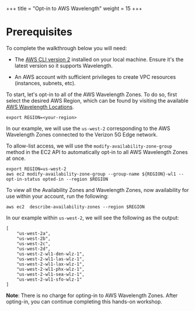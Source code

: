 +++
title = "Opt-in to AWS Wavelength"
weight = 15
+++

Prerequisites
=============

To complete the walkthrough below you will need:

-   The [AWS CLI version 2](https://docs.aws.amazon.com/cli/latest/userguide/install-cliv2.html) installed on your local machine. Ensure it's the latest
    version so it supports Wavelength.

-   An AWS account with sufficient privileges to create VPC
    resources (instances, subnets, etc).

To start, let's opt-in to all of the AWS Wavelength Zones. To do so, first select the desired AWS Region, which can be found by visiting the available [AWS Wavelength Locations](https://aws.amazon.com/wavelength/locations/).
```
export REGION=<your-region>
```

In our example, we will use the `us-west-2` corresponding to the AWS Wavelength Zones connected to the Verizon 5G Edge network.

To allow-list access, we will use the `modify-availability-zone-group` method in the EC2 API to automatically opt-in to all AWS Wavelength Zones at once.

```
export REGION=us-west-2
aws ec2 modify-availability-zone-group --group-name ${REGION}-wl1 --opt-in-status opted-in --region $REGION
```

To view all the Availability Zones and Wavelength Zones, now availability for use within your account, run the following:
```
aws ec2  describe-availability-zones --region $REGION
```

In our example within `us-west-2`, we will see the following as the output: 
```
[
    "us-west-2a", 
    "us-west-2b", 
    "us-west-2c", 
    "us-west-2d", 
    "us-west-2-wl1-den-wlz-1", 
    "us-west-2-wl1-las-wlz-1", 
    "us-west-2-wl1-lax-wlz-1", 
    "us-west-2-wl1-phx-wlz-1", 
    "us-west-2-wl1-sea-wlz-1", 
    "us-west-2-wl1-sfo-wlz-1"
]
```

**Note**: There is no charge for opting-in to AWS Wavelength Zones. After opting-in, you can continue completing this hands-on workshop.